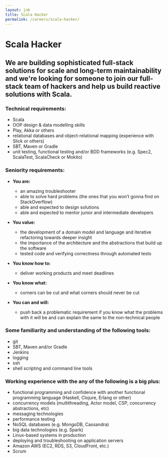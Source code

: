 ```yaml
---
layout: job
title: Scala Hacker
permalink: /careers/scala-hacker/
---
```


# Scala Hacker

## We are building sophisticated full-stack solutions for scale and long-term maintainability and we're looking for someone to join our full-stack team of hackers and help us build reactive solutions with Scala.

### Technical requirements:

* Scala
* OOP design & data modelling skills
* Play, Akka or others
* relational databases and object-relational mapping (experience with Slick or others)
* SBT, Maven or Gradle
* unit testing, functional testing and/or BDD frameworks (e.g. Spec2, ScalaTest, ScalaCheck or Mokito)

### Seniority requirements:

* **You are:**
  * an amazing troubleshooter
  * able to solve hard problems (the ones that you won’t gonna find on StackOverflow)
  * able and expected to design solutions
  * able and expected to mentor junior and intermediate developers

* **You value:**
  * the development of a domain model and language and iterative refactoring towards deeper insight
  * the importance of the architecture and the abstractions that build up the software
  * tested code and verifying correctness through automated tests

* **You know how to:**
  * deliver working products and meet deadlines

* **You know what:**
  * corners can be cut and what corners should never be cut

* **You can and will:**
  * push back a problematic requirement if you know what the problems with it will be and can explain the same to the non-technical people

### Some familiarity and understanding of the following tools:

* git
* SBT, Maven and/or Gradle
* Jenkins
* logging
* ssh
* shell scripting and command line tools

### Working experience with the any of the following is a big plus:

* functional programming and confidence with another functional programming language (Haskell, Clojure, Erlang or other)
* concurrency models (multithreading, Actor model, CSP, concurrency abstractions, etc)
* messaging technologies
* performance testing
* NoSQL databases (e.g. MongoDB, Cassandra)
* big data technologies (e.g. Spark)
* Linux-based systems in production
* deploying and troubleshooting on application servers
* Amazon AWS (EC2, RDS, S3, CloudFront, etc.)
* Scrum
